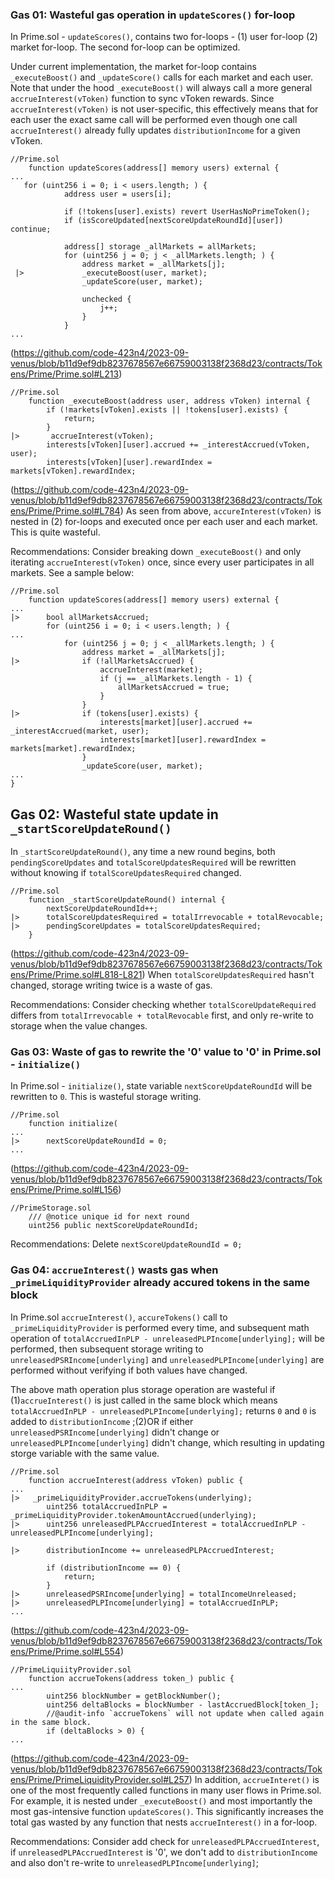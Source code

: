 ### Gas 01: Wasteful gas operation in `updateScores()` for-loop
In Prime.sol - `updateScores()`, contains two for-loops - (1) user for-loop (2) market for-loop. The second for-loop can be optimized.

Under current implementation, the market for-loop contains `_executeBoost()` and `_updateScore()` calls for each market and each user. Note that under the hood `_executeBoost()` will always call a more general `accrueInterest(vToken)` function to sync vToken rewards. Since `accrueInterest(vToken)` is not user-specific, this effectively means that for each user the exact same call will be performed even though one call `accrueInterest()` already fully updates `distributionIncome` for a given vToken.

```solidity
//Prime.sol
    function updateScores(address[] memory users) external {
...
   for (uint256 i = 0; i < users.length; ) {
            address user = users[i];
      
            if (!tokens[user].exists) revert UserHasNoPrimeToken();
            if (isScoreUpdated[nextScoreUpdateRoundId][user]) continue;

            address[] storage _allMarkets = allMarkets;
            for (uint256 j = 0; j < _allMarkets.length; ) {
                address market = _allMarkets[j];
 |>             _executeBoost(user, market);
                _updateScore(user, market);

                unchecked {
                    j++;
                }
            }
...
```
(https://github.com/code-423n4/2023-09-venus/blob/b11d9ef9db8237678567e66759003138f2368d23/contracts/Tokens/Prime/Prime.sol#L213)
```solidity
//Prime.sol
    function _executeBoost(address user, address vToken) internal {
        if (!markets[vToken].exists || !tokens[user].exists) {
            return;
        }
|>       accrueInterest(vToken);
        interests[vToken][user].accrued += _interestAccrued(vToken, user);
        interests[vToken][user].rewardIndex = markets[vToken].rewardIndex;
```
(https://github.com/code-423n4/2023-09-venus/blob/b11d9ef9db8237678567e66759003138f2368d23/contracts/Tokens/Prime/Prime.sol#L784)
As seen from above, `accureInterest(vToken)` is nested in (2) for-loops and executed once per each user and each market. This is quite wasteful.

Recommendations:
Consider breaking down `_executeBoost()` and only iterating `accrueInterest(vToken)` once, since every user participates in all markets. See a sample below:
```solidity
//Prime.sol
    function updateScores(address[] memory users) external {
...
|>      bool allMarketsAccrued;
        for (uint256 i = 0; i < users.length; ) {
...
            for (uint256 j = 0; j < _allMarkets.length; ) {
                address market = _allMarkets[j];
|>              if (!allMarketsAccrued) {
                    accrueInterest(market);
                    if (j == _allMarkets.length - 1) {
                        allMarketsAccrued = true;
                    }
                }
|>              if (tokens[user].exists) {
                    interests[market][user].accrued += _interestAccrued(market, user);
                    interests[market][user].rewardIndex = markets[market].rewardIndex;
                }
                _updateScore(user, market);
...
}
```

## Gas 02: Wasteful state update in `_startScoreUpdateRound()`
In `_startScoreUpdateRound()`, any time a new round begins, both `pendingScoreUpdates` and `totalScoreUpdatesRequired` will be rewritten without knowing if `totalScoreUpdatesRequired` changed.

```solidity
//Prime.sol
    function _startScoreUpdateRound() internal {
        nextScoreUpdateRoundId++;
|>      totalScoreUpdatesRequired = totalIrrevocable + totalRevocable;
|>      pendingScoreUpdates = totalScoreUpdatesRequired;
    }
```
(https://github.com/code-423n4/2023-09-venus/blob/b11d9ef9db8237678567e66759003138f2368d23/contracts/Tokens/Prime/Prime.sol#L818-L821)
When `totalScoreUpdatesRequired` hasn't changed, storage writing twice is a waste of gas. 

Recommendations:
Consider checking whether `totalScoreUpdateRequired` differs from `totalIrrevocable + totalRevocable` first, and only re-write to storage when the value changes.

### Gas 03: Waste of gas to rewrite the '0' value to '0' in Prime.sol - `initialize()`
In Prime.sol - `initialize()`, state variable `nextScoreUpdateRoundId` will be rewritten to `0`. This is wasteful storage writing.

```solidity
//Prime.sol
    function initialize(
...
|>      nextScoreUpdateRoundId = 0;
...
```
(https://github.com/code-423n4/2023-09-venus/blob/b11d9ef9db8237678567e66759003138f2368d23/contracts/Tokens/Prime/Prime.sol#L156)
```solidity
//PrimeStorage.sol
    /// @notice unique id for next round
    uint256 public nextScoreUpdateRoundId;
```
Recommendations:
Delete `nextScoreUpdateRoundId = 0;`

### Gas 04: `accrueInterest()` wasts gas when `_primeLiquidityProvider` already accured tokens in the same block
In Prime.sol `accrueInterest()`, `accureTokens()` call to `_primeLiquidityProvider` is performed every time, and subsequent math operation of `totalAccruedInPLP - unreleasedPLPIncome[underlying];` will be performed, then subsequent storage writing to `unreleasedPSRIncome[underlying]` and `unreleasedPLPIncome[underlying]` are performed without verifying if both values have changed.

The above math operation plus storage operation are wasteful if (1)`accrueInterest()` is just called in the same block which means `totalAccruedInPLP - unreleasedPLPIncome[underlying];` returns `0` and `0` is added to `distributionIncome` ;(2)OR if either `unreleasedPSRIncome[underlying]` didn't change or `unreleasedPLPIncome[underlying]` didn't change, which resulting in updating storge variable with the same value.

```solidity
//Prime.sol
    function accrueInterest(address vToken) public {
...
|>   _primeLiquidityProvider.accrueTokens(underlying);
        uint256 totalAccruedInPLP = _primeLiquidityProvider.tokenAmountAccrued(underlying);
|>      uint256 unreleasedPLPAccruedInterest = totalAccruedInPLP - unreleasedPLPIncome[underlying];

|>      distributionIncome += unreleasedPLPAccruedInterest;

        if (distributionIncome == 0) {
            return;
        }
|>      unreleasedPSRIncome[underlying] = totalIncomeUnreleased;
|>      unreleasedPLPIncome[underlying] = totalAccruedInPLP;
...
```
(https://github.com/code-423n4/2023-09-venus/blob/b11d9ef9db8237678567e66759003138f2368d23/contracts/Tokens/Prime/Prime.sol#L554)
```solidity
//PrimeLiquiityProvider.sol
    function accrueTokens(address token_) public {
...
        uint256 blockNumber = getBlockNumber();
        uint256 deltaBlocks = blockNumber - lastAccruedBlock[token_];
        //@audit-info `accrueTokens` will not update when called again in the same block.
        if (deltaBlocks > 0) {
...
```
(https://github.com/code-423n4/2023-09-venus/blob/b11d9ef9db8237678567e66759003138f2368d23/contracts/Tokens/Prime/PrimeLiquidityProvider.sol#L257)
In addition, `accrueInteret()` is one of the most frequently called functions in many user flows in Prime.sol. For example, it is nested under `_executeBoost()` and most importantly the most gas-intensive function `updateScores()`. This significantly increases the total gas wasted by any function that nests `accrueInterest()` in a for-loop.

Recommendations:
 Consider add check for `unreleasedPLPAccruedInterest`, if `unreleasedPLPAccruedInterest` is '0', we don't add to `distributionIncome` and also don't re-write to `unreleasedPLPIncome[underlying]`;



 
